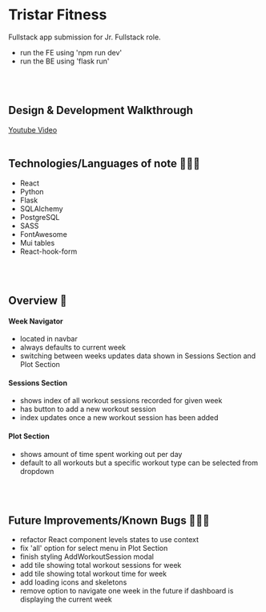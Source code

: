 # Tristar Fitness
Fullstack app submission for Jr. Fullstack role.
* run the FE using 'npm run dev'
* run the BE using 'flask run'
<br />
<br />

## Design & Development Walkthrough
[Youtube Video](https://youtu.be/oO5q3IIiE6w)
<br />
<br />


## Technologies/Languages of note 👩🏻‍💻
* React
* Python
* Flask
* SQLAlchemy
* PostgreSQL
* SASS
* FontAwesome
* Mui tables
* React-hook-form
<br />
<br />

## Overview 🌟
#### Week Navigator
* located in navbar
* always defaults to current week
* switching between weeks updates data shown in Sessions Section and Plot Section

#### Sessions Section
* shows index of all workout sessions recorded for given week
* has button to add a new workout session
* index updates once a new workout session has been added

#### Plot Section
* shows amount of time spent working out per day
* default to all workouts but a specific workout type can be selected from dropdown
<br />
<br />


## Future Improvements/Known Bugs 👷🏻‍♀️
* refactor React component levels states to use context
* fix 'all' option for select menu in Plot Section
* finish styling AddWorkoutSession modal
* add tile showing total workout sessions for week
* add tile showing total workout time for week
* add loading icons and skeletons
* remove option to navigate one week in the future if dashboard is displaying the current week
<br />
<br />



